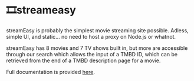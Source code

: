 # 🎞️streameasy
streamEasy is probably the simplest movie streaming site possible. 
Adless, simple UI, and static... no need to host a proxy on Node.js or whatnot.

streamEasy has 8 movies and 7 TV shows built in, but more are accessible through our search which allows the input of a TMBD ID, which can be retrieved from the end of a TMBD description page for a movie.

Full documentation is provided [here](https://docs.google.com/document/d/1BmnW7TuDSONOdxSORO7QHKulBxeS5ndoHIf4PkXW5AM/edit?tab=t.0).


